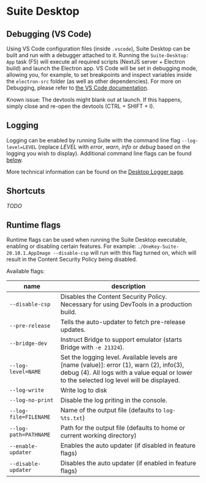 # Suite Desktop

## Debugging (VS Code)
Using VS Code configuration files (inside `.vscode`), Suite Desktop can be built and run with a debugger attached to it. Running the `Suite-Desktop: App` task (F5) will execute all required scripts (NextJS server + Electron build) and launch the Electron app. VS Code will be set in debugging mode, allowing you, for example, to set breakpoints and inspect variables inside the `electron-src` folder (as well as other dependencies). For more on Debugging, please refer to [the VS Code documentation](https://code.visualstudio.com/docs/editor/debugging).

Known issue: The devtools might blank out at launch. If this happens, simply close and re-open the devtools (CTRL + SHIFT + I).

## Logging
Logging can be enabled by running Suite with the command line flag `--log-level=LEVEL` (replace _LEVEL_ with _error_, _warn_, _info_ or _debug_ based on the logging you wish to display). Additional command line flags can be found [below](#runtime-flags).

More technical information can be found on the [Desktop Logger page](../misc/desktop_logger.md).

## Shortcuts
_TODO_

## Runtime flags
Runtime flags can be used when running the Suite Desktop executable, enabling or disabling certain features. For example: `./OneKey-Suite-20.10.1.AppImage --disable-csp` will run with this flag turned on, which will result in the Content Security Policy being disabled.

Available flags:

| name | description |
| --- | --- |
| `--disable-csp` | Disables the Content Security Policy. Necessary for using DevTools in a production build. |
| `--pre-release` | Tells the auto-updater to fetch pre-release updates. |
| `--bridge-dev` | Instruct Bridge to support emulator (starts Bridge with `-e 21324`). |
| `--log-level=NAME` | Set the logging level. Available levels are [name (value)]: error (1), warn (2), info(3), debug (4). All logs with a value equal or lower to the selected log level will be displayed. |
| `--log-write` | Write log to disk |
| `--log-no-print` | Disable the log priting in the console. |
| `--log-file=FILENAME` | Name of the output file (defaults to `log-%ts.txt`) |
| `--log-path=PATHNAME` | Path for the output file (defaults to home or current working directory) |
| `--enable-updater` | Enables the auto updater (if disabled in feature flags) |
| `--disable-updater` | Disables the auto updater (if enabled in feature flags) |
